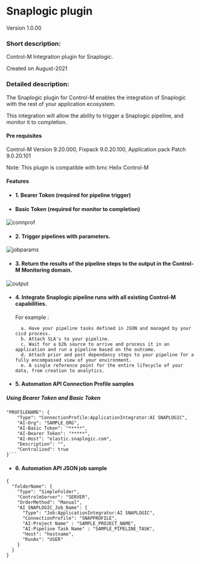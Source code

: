 # Snaplogic plugin
Version 1.0.00

### Short description:
Control-M Integration plugin for Snaplogic.

Created on August-2021
 
### Detailed description:

The Snaplogic plugin for Control-M enables the integration of Snaplogic with the rest of your application 
ecosystem.

This integration will allow the ability to trigger a Snaplogic pipeline, and monitor it to completion.

#### Pre requisites

Control-M Version 9.20.000,
Fixpack 9.0.20.100,
Application pack Patch 9.0.20.101

Note: This plugin is compatible with bmc Helix Control-M

#### Features

* #### 1. Bearer Token (required for pipeline trigger)
* ####    Basic Token (required for monitor to completion)

![connprof](./images/connprof.png)

* #### 2. Trigger pipelines with parameters.

![jobparams](./images/jobparams.png)

* #### 3. Return the results of the pipeline steps to the output in the Control-M Monitoring domain.  

![output](./images/output.png)

* #### 4. Integrate Snaplogic pipeline runs with all existing Control-M capabilities.  
    For example : 
                   
        a. Have your pipeline tasks defined in JSON and managed by your cicd process.          
        b. Attach SLA's to your pipeline.
        c. Wait for a b2b source to arrive and process it in an application and run a pipeline based on the outcome.
        d. Attach prior and post dependancy steps to your pipeline for a fully encompassed view of your environment.
        e. A single reference point for the entire lifecycle of your data, from creation to analytics.

* #### 5. Automation API Connection Profile samples

##### Using Bearer Token and Basic Token
```
"PROFILENAME": {
    "Type": "ConnectionProfile:ApplicationIntegrator:AI SNAPLOGIC",
    "AI-Org": "SAMPLE_ORG",
    "AI-Basic Token": "*****",
    "AI-Bearer Token": "*****",
    "AI-Host": "elastic.snaplogic.com",
    "Description": "",
    "Centralized": true
}```

```

* #### 6. Automation API JSON job sample

```
{
  "folderName": {
    "Type": "SimpleFolder",
    "ControlmServer": "SERVER",
    "OrderMethod": "Manual",
    "AI SNAPLOGIC_Job_Name": {
      "Type": "Job:ApplicationIntegrator:AI SNAPLOGIC",
      "ConnectionProfile": "SNAPPROFILE",
      "AI-Project Name" : "SAMPLE_PROJECT_NAME",
      "AI-Pipeline Task Name" : "SAMPLE_PIPELINE_TASK",
      "Host": "hostname",
      "RunAs": "USER"
    }
  }
}
```



